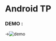 # Android TP 


### DEMO :

->![demo](https://github.com/ayoubensalem/TP_ANDROID/blob/master/demo/anim.gif) 
